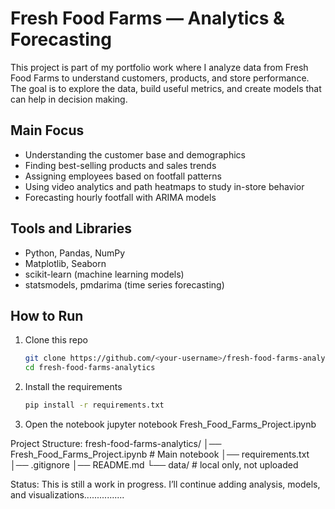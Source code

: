 # Fresh Food Farms — Analytics & Forecasting

This project is part of my portfolio work where I analyze data from Fresh Food Farms to understand customers, products, and store performance. The goal is to explore the data, build useful metrics, and create models that can help in decision making.

## Main Focus
- Understanding the customer base and demographics  
- Finding best-selling products and sales trends  
- Assigning employees based on footfall patterns  
- Using video analytics and path heatmaps to study in-store behavior  
- Forecasting hourly footfall with ARIMA models  

## Tools and Libraries
- Python, Pandas, NumPy  
- Matplotlib, Seaborn  
- scikit-learn (machine learning models)  
- statsmodels, pmdarima (time series forecasting)  

## How to Run
1. Clone this repo  
   ```bash
   git clone https://github.com/<your-username>/fresh-food-farms-analytics.git
   cd fresh-food-farms-analytics
2. Install the requirements  
   ```bash
   pip install -r requirements.txt
3. Open the notebook
   jupyter notebook Fresh_Food_Farms_Project.ipynb

  Project Structure:
  fresh-food-farms-analytics/
│── Fresh_Food_Farms_Project.ipynb   # Main notebook
│── requirements.txt
│── .gitignore
│── README.md
└── data/   # local only, not uploaded

  Status:
  This is still a work in progress. I’ll continue adding analysis, models, and visualizations................
